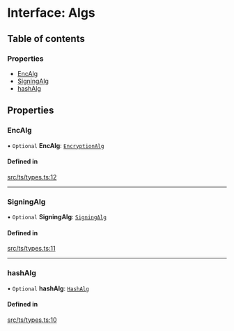 # Interface: Algs

## Table of contents

### Properties

- [EncAlg](Algs.md#encalg)
- [SigningAlg](Algs.md#signingalg)
- [hashAlg](Algs.md#hashalg)

## Properties

### EncAlg

• `Optional` **EncAlg**: [`EncryptionAlg`](../API.md#encryptionalg)

#### Defined in

[src/ts/types.ts:12](https://gitlab.com/i3-market/code/wp3/t3.2/conflict-resolution/non-repudiation-protocol/-/blob/64711e2/src/ts/types.ts#L12)

___

### SigningAlg

• `Optional` **SigningAlg**: [`SigningAlg`](../API.md#signingalg)

#### Defined in

[src/ts/types.ts:11](https://gitlab.com/i3-market/code/wp3/t3.2/conflict-resolution/non-repudiation-protocol/-/blob/64711e2/src/ts/types.ts#L11)

___

### hashAlg

• `Optional` **hashAlg**: [`HashAlg`](../API.md#hashalg)

#### Defined in

[src/ts/types.ts:10](https://gitlab.com/i3-market/code/wp3/t3.2/conflict-resolution/non-repudiation-protocol/-/blob/64711e2/src/ts/types.ts#L10)
